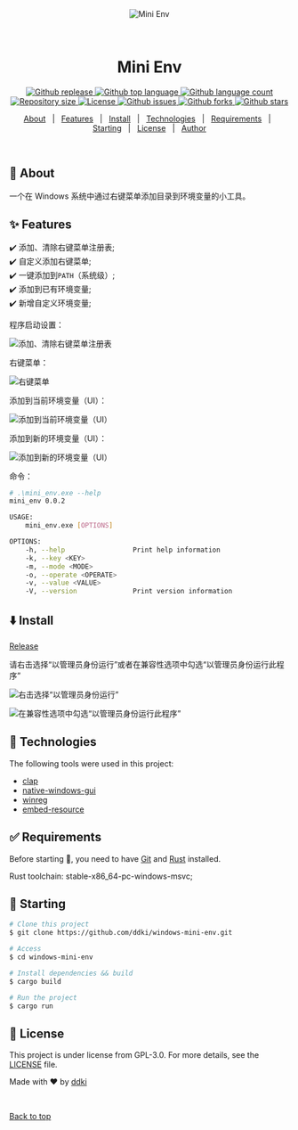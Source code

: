 <div align="center" id="top"> 
  <img src="./asset/icon.ico" alt="Mini Env" />

  &#xa0;

  <!-- <a href="https://winapidemo.netlify.app">Demo</a> -->
</div>

<h1 align="center">Mini Env</h1>

<p align="center">
  <a href="https://github.com/ddki/windows-mini-env/releases">
    <img alt="Github replease" src="https://img.shields.io/github/release/ddki/windows-mini-env">
  </a>

  <a href="#">
    <img alt="Github top language" src="https://img.shields.io/github/languages/top/ddki/windows-mini-env">
  </a>

  <a href="#">
    <img alt="Github language count" src="https://img.shields.io/github/languages/count/ddki/windows-mini-env">
  </a>

  <a href="#">
    <img alt="Repository size" src="https://img.shields.io/github/repo-size/ddki/windows-mini-env">
  </a>

  <a href="https://github.com/ddki/windows-mini-env/blob/master/LICENSE">
    <img alt="License" src="https://img.shields.io/github/license/ddki/windows-mini-env">
  </a>

  <a href="https://github.com/ddki/windows-mini-env/issues">
    <img alt="Github issues" src="https://img.shields.io/github/issues/ddki/windows-mini-env" />
  </a>

  <a href="https://github.com/ddki/windows-mini-env/forks">
    <img alt="Github forks" src="https://img.shields.io/github/forks/ddki/windows-mini-env" />
  </a>

  <a href="https://github.com/ddki/windows-mini-env/stargazers">
    <img alt="Github stars" src="https://img.shields.io/github/stars/ddki/windows-mini-env" />
  </a>
</p>

<!-- Status -->

<!-- <h4 align="center"> 
	🚧  Mini Env 🚀 Under construction...  🚧
</h4> 

<hr> -->

<p align="center">
  <a href="#dart-about">About</a> &#xa0; | &#xa0; 
  <a href="#sparkles-features">Features</a> &#xa0; | &#xa0;
  <a href="#arrow_down-install">Install</a> &#xa0; | &#xa0;
  <a href="#rocket-technologies">Technologies</a> &#xa0; | &#xa0;
  <a href="#white_check_mark-requirements">Requirements</a> &#xa0; | &#xa0;
  <a href="#checkered_flag-starting">Starting</a> &#xa0; | &#xa0;
  <a href="#memo-license">License</a> &#xa0; | &#xa0;
  <a href="https://github.com/ddki" target="_blank">Author</a>
</p>

<br>

## :dart: About ##

一个在 Windows 系统中通过右键菜单添加目录到环境变量的小工具。

## :sparkles: Features ##

:heavy_check_mark: 添加、清除右键菜单注册表;\
:heavy_check_mark: 自定义添加右键菜单;\
:heavy_check_mark: 一键添加到``PATH``（系统级）;\
:heavy_check_mark: 添加到已有环境变量;\
:heavy_check_mark: 新增自定义环境变量;

程序启动设置：

![添加、清除右键菜单注册表](./images/app-home.png)

右键菜单：

![右键菜单](./images/right_menu.png)

添加到当前环境变量（UI）：

![添加到当前环境变量（UI）](./images/add_env.png)

添加到新的环境变量（UI）：

![添加到新的环境变量（UI）](./images/new_env.png)

命令：
```bash
# .\mini_env.exe --help
mini_env 0.0.2

USAGE:
    mini_env.exe [OPTIONS]

OPTIONS:
    -h, --help                 Print help information
    -k, --key <KEY>
    -m, --mode <MODE>
    -o, --operate <OPERATE>
    -v, --value <VALUE>
    -V, --version              Print version information
```

## :arrow_down: Install ##

[Release](https://github.com/ddki/windows-mini-env/releases)

请右击选择“以管理员身份运行”或者在兼容性选项中勾选“以管理员身份运行此程序”

![右击选择“以管理员身份运行”](./images/run_.jpg)

![在兼容性选项中勾选“以管理员身份运行此程序”](./images/run_setting.jpg)

## :rocket: Technologies ##

The following tools were used in this project:

- [clap](https://github.com/clap-rs/clap)
- [native-windows-gui](https://github.com/gabdube/native-windows-gui)
- [winreg](https://github.com/gentoo90/winreg-rs)
- [embed-resource](https://github.com/nabijaczleweli/rust-embed-resource)

## :white_check_mark: Requirements ##

Before starting :checkered_flag:, you need to have [Git](https://git-scm.com) and [Rust](https://www.rust-lang.org/) installed.

Rust toolchain: stable-x86_64-pc-windows-msvc;

## :checkered_flag: Starting ##

```bash
# Clone this project
$ git clone https://github.com/ddki/windows-mini-env.git

# Access
$ cd windows-mini-env

# Install dependencies && build 
$ cargo build

# Run the project
$ cargo run
```

## :memo: License ##

This project is under license from GPL-3.0. For more details, see the [LICENSE](LICENSE) file.


Made with :heart: by <a href="https://github.com/ddki" target="_blank">ddki</a>

&#xa0;

<a href="#top">Back to top</a>
